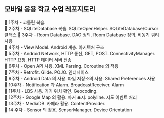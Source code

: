 ## 모바일 응용 학교 수업 레포지토리  


📗 1주차 - 코틀린 복습. 
 <br> 
 📗 2주차 - SQLiteDatabase 복습. SQLiteOpenHelper. SQLiteDatabase/Cursor 클래스 
📘 3주차 -  Room Database. DAO 정의. Room Database 정의. 비동기 쿼리 사용  <br>
 📘 4주차 - View Model. Android 계층. 아키텍처 구조 <br>
 📙 5주차 - Android Network, HTTP 통신, GET, POST. ConnectivityManager. HTTP 요청. HTTP 데이터 서버 전송 <br>
 📙 6주차 - Open API 사용. XML Parsing. Coroutine 의 적용 <br>
📗 7주차 - Retrofit. Glide. POJO. 인터페이스 <br>
📗 9주차 - Android Data 의 사용. 파일 저장소의 사용. Shared Preferences 사용 <br>
📘 10주차 - Notification 과 Alarm. BroadcastReceiver. Alarm <br>
📘 11주차 - LBS 사용. 기기 위치 확인. Geocoding. <br>
📙 12주차 - Google Map 의 활용. 마커 표시. polyline. 지도 이벤트 처리 <br>
 📙 13주차 - MediaDB. 카메라 활용. ContentProvider. <br>
📗 14 주차 - Sensor 의 활용. SensorManager. Device Orientation
